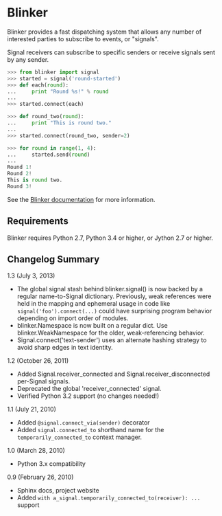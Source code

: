# Blinker

Blinker provides a fast dispatching system that allows any number of
interested parties to subscribe to events, or "signals".

Signal receivers can subscribe to specific senders or receive signals
sent by any sender.

```python
>>> from blinker import signal
>>> started = signal('round-started')
>>> def each(round):
...     print "Round %s!" % round
...
>>> started.connect(each)

>>> def round_two(round):
...     print "This is round two."
...
>>> started.connect(round_two, sender=2)

>>> for round in range(1, 4):
...     started.send(round)
...
Round 1!
Round 2!
This is round two.
Round 3!
```

See the [Blinker documentation](https://pythonhosted.org/blinker/) for more information.

## Requirements

Blinker requires Python 2.7, Python 3.4 or higher, or Jython 2.7 or higher.

## Changelog Summary

1.3 (July 3, 2013)

 - The global signal stash behind blinker.signal() is now backed by a
   regular name-to-Signal dictionary. Previously, weak references were
   held in the mapping and ephemeral usage in code like
   ``signal('foo').connect(...)`` could have surprising program behavior
   depending on import order of modules.
 - blinker.Namespace is now built on a regular dict. Use
   blinker.WeakNamespace for the older, weak-referencing behavior.
 - Signal.connect('text-sender') uses an alternate hashing strategy to
   avoid sharp edges in text identity.

1.2 (October 26, 2011)

 - Added Signal.receiver_connected and Signal.receiver_disconnected
   per-Signal signals.
 - Deprecated the global 'receiver_connected' signal.
 - Verified Python 3.2 support (no changes needed!)

1.1 (July 21, 2010)

 - Added ``@signal.connect_via(sender)`` decorator
 - Added ``signal.connected_to`` shorthand name for the
   ``temporarily_connected_to`` context manager.

1.0 (March 28, 2010)

 - Python 3.x compatibility

0.9 (February 26, 2010)

 - Sphinx docs, project website
 - Added ``with a_signal.temporarily_connected_to(receiver): ...`` support
